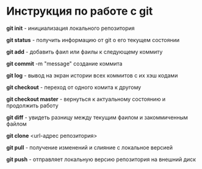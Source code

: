 # Инструкция по работе с git

**git init** - инициализация локального репозитория

**git status** - получить информацию от git о его текущем состоянии

**git add** - добавить фаил или фаилы к следующему коммиту

**git commit** -m "message" создание коммита 

**git log** - вывод на экран истории всех коммитов с их хэш кодами

**git checkout** - переход от одного комита к другому

**git checkout master** - вернуться к актуальному состоянию и продолжить работу

**git diff** - увидеть разницу между текущим фаилом и закоммиченным файлом

**git clone** <url-адрес репозитория>

**git pull** - получение изменений и слияние с локальное версией

**git push** - отправляет локальную версию репозитория на внешний диск